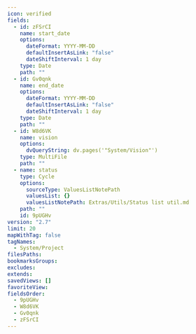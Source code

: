 ```yaml
---
icon: verified
fields:
  - id: zFSrCI
    name: start_date
    options:
      dateFormat: YYYY-MM-DD
      defaultInsertAsLink: "false"
      dateShiftInterval: 1 day
    type: Date
    path: ""
  - id: Gv0qnk
    name: end_date
    options:
      dateFormat: YYYY-MM-DD
      defaultInsertAsLink: "false"
      dateShiftInterval: 1 day
    type: Date
    path: ""
  - id: W8d6VK
    name: vision
    options:
      dvQueryString: dv.pages('"System/Vision"')
    type: MultiFile
    path: ""
  - name: status
    type: Cycle
    options:
      sourceType: ValuesListNotePath
      valuesList: {}
      valuesListNotePath: Extras/Utils/Status list util.md
    path: ""
    id: 9pUGHv
version: "2.7"
limit: 20
mapWithTag: false
tagNames:
  - System/Project
filesPaths: 
bookmarksGroups: 
excludes: 
extends: 
savedViews: []
favoriteView: 
fieldsOrder:
  - 9pUGHv
  - W8d6VK
  - Gv0qnk
  - zFSrCI
---
```

